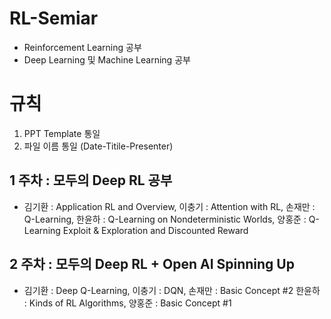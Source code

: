 # RL-Semiar
- Reinforcement Learning 공부
- Deep Learning 및 Machine Learning 공부

# 규칙
1. PPT Template 통일 
2. 파일 이름 통일 (Date-Titile-Presenter)

## 1 주차 : 모두의 Deep RL 공부
- 김기환 : Application RL and Overview, 이충기 : Attention with RL, 손재만 : Q-Learning, 한윤하 : Q-Learning on Nondeterministic Worlds, 양홍준 : Q-Learning Exploit & Exploration and Discounted Reward

## 2 주차 : 모두의 Deep RL + Open AI Spinning Up
- 김기환 : Deep Q-Learning, 이충기 : DQN, 손재만 : Basic Concept #2 한윤하 : Kinds of RL Algorithms, 양홍준 : Basic Concept #1
